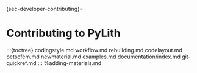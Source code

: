 (sec-developer-contributing)=
# Contributing to PyLith

:::{toctree}
codingstyle.md
workflow.md
rebuilding.md
codelayout.md
petscfem.md
newmaterial.md
examples.md
documentation/index.md
git-quickref.md
:::
%adding-materials.md
